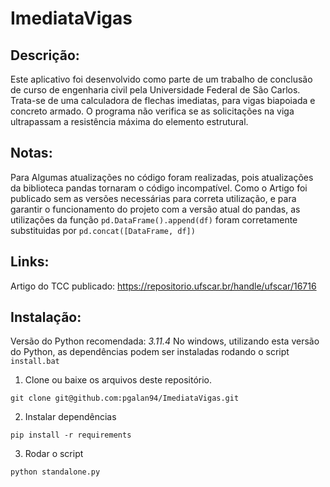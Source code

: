 # ImediataVigas

## Descrição:

Este aplicativo foi desenvolvido como parte de um trabalho de conclusão de curso de engenharia civil pela Universidade Federal de São Carlos. Trata-se de uma calculadora de flechas imediatas, para vigas biapoiada e concreto armado. O programa não verifica se as solicitações na viga ultrapassam a resistência máxima do elemento estrutural.

## Notas: 
Para Algumas atualizações no código foram realizadas, pois atualizações da
biblioteca pandas tornaram o código incompatível. Como o Artigo foi
publicado sem as versões necessárias para correta utilização, e para
garantir o funcionamento do projeto com a versão atual do pandas,
as utilizações da função `pd.DataFrame().append(df)` foram corretamente
substituidas por `pd.concat([DataFrame, df])`

## Links:

Artigo do TCC publicado: https://repositorio.ufscar.br/handle/ufscar/16716

## Instalação:

Versão do Python recomendada: *3.11.4*
No windows, utilizando esta versão do Python, as dependências podem ser instaladas rodando o script `install.bat`

1. Clone ou baixe os arquivos deste repositório.

` git clone git@github.com:pgalan94/ImediataVigas.git `

2. Instalar dependências

` pip install -r requirements `

3. Rodar o script

` python standalone.py `
